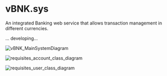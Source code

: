 # vBNK.sys

An integrated Banking web service that allows transaction management in different currencies.

... developing... 

![vBNK_MainSystemDiagram](https://user-images.githubusercontent.com/107514286/188314724-a1b9b438-5d7d-4362-8756-f79f89d0d7e9.png)


![requisites_account_class_diagram](https://user-images.githubusercontent.com/107514286/188307878-bfaef80b-66d0-4b0f-9cc5-c5570463c114.png)

![requisites_user_class_diagram](https://user-images.githubusercontent.com/107514286/188307886-22b9009d-2f6d-4834-b83c-24215cdb789f.png)
